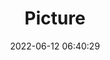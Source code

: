---
weight: 1
images:
- /images/edited/25.jpeg
title: Picture
date: 2022-06-12 06:40:29
tags: [luminar neo,work,FE 50mm F1.8,ILCE-7M3,50.0]
---